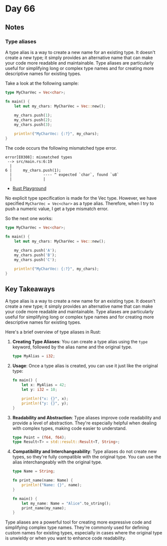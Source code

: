 # Day 66

## Notes

### Type aliases

A type alias is a way to create a new name for an existing type. It doesn't create a new type; it simply provides an alternative name that can make your code more readable and maintainable. Type aliases are particularly useful for simplifying long or complex type names and for creating more descriptive names for existing types.

Take a look at the following sample:

```rust
type MyCharVec = Vec<char>;

fn main() {
    let mut my_chars: MyCharVec = Vec::new();
    
    my_chars.push(1);
    my_chars.push(2);
    my_chars.push(3);

    println!("MyCharVec: {:?}", my_chars);
}
```

The code occurs the following mismatched type error.

```shell
error[E0308]: mismatched types
 --> src/main.rs:6:19
  |
6 |     my_chars.push(1);
  |              ---- ^ expected `char`, found `u8`
  |              |
```

- [Rust Playground](https://play.rust-lang.org/?version=stable&mode=debug&edition=2021&gist=0302c9b32876b4f39bb13687fde88025)

No explicit type specification is made for the Vec type. However, we have specified `MyCharVec = Vec<char>` as a type alias.
Therefore, when I try to push a numeric value, I get a type mismatch error.

So the next one works:

```rust
type MyCharVec = Vec<char>;

fn main() {
    let mut my_chars: MyCharVec = Vec::new();
    
    my_chars.push('A');
    my_chars.push('B');
    my_chars.push('C');

    println!("MyCharVec: {:?}", my_chars);
}
```

## Key Takeaways

A type alias is a way to create a new name for an existing type. It doesn't create a new type; it simply provides an alternative name that can make your code more readable and maintainable. Type aliases are particularly useful for simplifying long or complex type names and for creating more descriptive names for existing types.

Here's a brief overview of type aliases in Rust:

1. **Creating Type Aliases**:
   You can create a type alias using the `type` keyword, followed by the alias name and the original type.

   ```rust
   type MyAlias = i32;
   ```

2. **Usage**:
   Once a type alias is created, you can use it just like the original type:

   ```rust
   fn main() {
       let x: MyAlias = 42;
       let y: i32 = 10;

       println!("x: {}", x);
       println!("y: {}", y);
   }
   ```

3. **Readability and Abstraction**:
   Type aliases improve code readability and provide a level of abstraction. They're especially helpful when dealing with complex types, making code easier to understand.

   ```rust
   type Point = (f64, f64);
   type Result<T> = std::result::Result<T, String>;
   ```

4. **Compatibility and Interchangeability**:
   Type aliases do not create new types, so they're fully compatible with the original type. You can use the alias interchangeably with the original type.

   ```rust
   type Name = String;
   
   fn print_name(name: Name) {
       println!("Name: {}", name);
   }
   
   fn main() {
       let my_name: Name = "Alice".to_string();
       print_name(my_name);
   }
   ```

Type aliases are a powerful tool for creating more expressive code and simplifying complex type names. They're commonly used for defining custom names for existing types, especially in cases where the original type is unwieldy or when you want to enhance code readability.